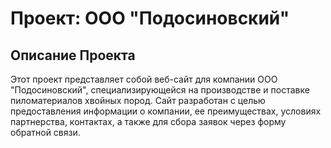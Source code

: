 # Проект: ООО "Подосиновский"

## Описание Проекта

Этот проект представляет собой веб-сайт для компании ООО "Подосиновский", специализирующейся на производстве и поставке пиломатериалов хвойных пород. Сайт разработан с целью предоставления информации о компании, ее преимуществах, условиях партнерства, контактах, а также для сбора заявок через форму обратной связи.